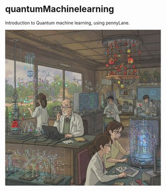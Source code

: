 # quantumMachinelearning
Introduction to Quantum machine learning, using pennyLane.

![Logo del progetto](./img/img1.jpg)
